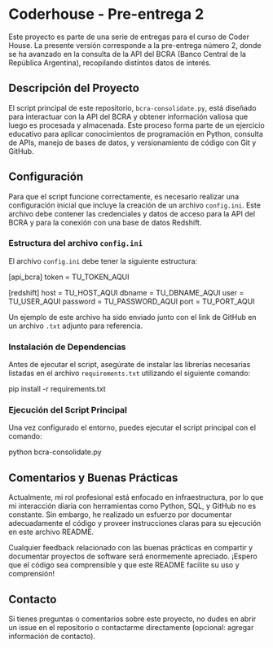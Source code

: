 # Coderhouse - Pre-entrega 2

Este proyecto es parte de una serie de entregas para el curso de Coder House. La presente versión corresponde a la pre-entrega número 2, donde se ha avanzado en la consulta de la API del BCRA (Banco Central de la República Argentina), recopilando distintos datos de interés.

## Descripción del Proyecto

El script principal de este repositorio, `bcra-consolidate.py`, está diseñado para interactuar con la API del BCRA y obtener información valiosa que luego es procesada y almacenada. Este proceso forma parte de un ejercicio educativo para aplicar conocimientos de programación en Python, consulta de APIs, manejo de bases de datos, y versionamiento de código con Git y GitHub.

## Configuración

Para que el script funcione correctamente, es necesario realizar una configuración inicial que incluye la creación de un archivo `config.ini`. Este archivo debe contener las credenciales y datos de acceso para la API del BCRA y para la conexión con una base de datos Redshift.

### Estructura del archivo `config.ini`

El archivo `config.ini` debe tener la siguiente estructura:

[api_bcra]
token = TU_TOKEN_AQUI

[redshift]
host = TU_HOST_AQUI
dbname = TU_DBNAME_AQUI
user = TU_USER_AQUI
password = TU_PASSWORD_AQUI
port = TU_PORT_AQUI

Un ejemplo de este archivo ha sido enviado junto con el link de GitHub en un archivo `.txt` adjunto para referencia.

### Instalación de Dependencias

Antes de ejecutar el script, asegúrate de instalar las librerías necesarias listadas en el archivo `requirements.txt` utilizando el siguiente comando:

pip install -r requirements.txt

### Ejecución del Script Principal

Una vez configurado el entorno, puedes ejecutar el script principal con el comando:

python bcra-consolidate.py

## Comentarios y Buenas Prácticas

Actualmente, mi rol profesional está enfocado en infraestructura, por lo que mi interacción diaria con herramientas como Python, SQL, y GitHub no es constante. Sin embargo, he realizado un esfuerzo por documentar adecuadamente el código y proveer instrucciones claras para su ejecución en este archivo README.

Cualquier feedback relacionado con las buenas prácticas en compartir y documentar proyectos de software será enormemente apreciado. ¡Espero que el código sea comprensible y que este README facilite su uso y comprensión!

## Contacto

Si tienes preguntas o comentarios sobre este proyecto, no dudes en abrir un issue en el repositorio o contactarme directamente (opcional: agregar información de contacto).
